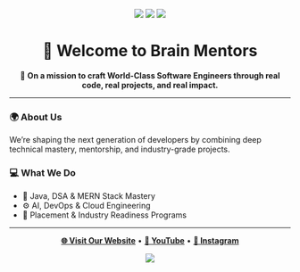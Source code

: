 <p align="center">
  <img src="https://img.shields.io/badge/Made%20with%20💙%20by-BrainMentors-blue" />
  <img src="https://img.shields.io/github/followers/brainmentors?label=Followers&style=social" />
  <img src="https://img.shields.io/github/stars/brainmentors?label=Stars&style=social" />
</p>

<h1 align="center">👋 Welcome to Brain Mentors</h1>

<p align="center">
  🚀 <strong>On a mission to craft World-Class Software Engineers through real code, real projects, and real impact.</strong>
</p>

---

### 🌍 About Us
We’re shaping the next generation of developers by combining deep technical mastery, mentorship, and industry-grade projects.

### 💻 What We Do
- 🧠 Java, DSA & MERN Stack Mastery  
- ⚙️ AI, DevOps & Cloud Engineering  
- 🎯 Placement & Industry Readiness Programs  

---

<p align="center">
  <a href="https://brain-mentors.com"><b>🌐 Visit Our Website</b></a> •
  <a href="https://www.youtube.com/@brainmentors"><b>🎥 YouTube</b></a> •
  <a href="https://www.instagram.com/brainmentors"><b>📸 Instagram</b></a>
</p>

<p align="center">
<img src= ="https://github.com/codersbrainmentors/codersbrainmentors/blob/main/LION%20(1).png?raw=true"/>
</p>
